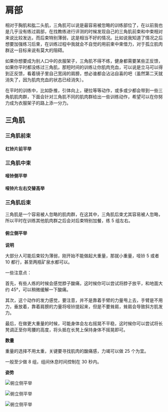 # 肩部

相对于胸肌和肱二头肌，三角肌可以说是最容易被忽略的训练部位了，在以前我也是几乎没有练过肩部，在找教练进行评测的时候发现自己的三角肌前束和中束相对来说比较发达，而后束特别薄弱，这是相当不好的情况。比如说我知道了情况之后想要加强练习后束，在训练过程中我就会不自觉的用前束中束借力，对于孤立肌肉群这一目标来说有莫大的阻碍。

如果你想要成为别人口中的衣服架子，三角肌不得不练，健身都需要某些正反馈，如果你平时都没练过三角肌，那短时间的训练让你肌肉充血，可以说是立马可以得到正反馈，看着镜子里自己宽阔的肩膀，想必谁都会沾沾自喜的吧（虽然第二天就消失了，因为肌肉充血的状态已经消失）。

在平时的训练中，比如卧推，引体向上，硬拉等等动作，或多或少都会带到一些三角肌肌肉群，下面会针对三角肌不同的肌肉群给出一些训练动作，希望可以在你努力成为衣服架子的路上添一分力。

## 三角肌

### 三角肌前束

#### 杠铃片前平举

### 三角肌中束

#### 哑铃侧平举

#### 哑铃片左右交替高举

### 三角肌后束

三角肌是一个容易被人忽略的肌肉群，在这其中，三角肌后束尤其容易被人忽略，所以平时在训练其他肌肉群之后会对后束特别加餐，练 5 组左右。

#### 俯立侧平举

**说明**

大部分人可能后束较为薄弱，刚开始不能做起大重量，那就小重量，哑铃 5 或者 10 都行，甚至两瓶矿泉水都可以。

一些注意点：

首先，有些人练的时候会感觉脖子酸痛，这时候你可以尝试将脖子放平，和地面大约 45°，可以稍微缓解一下酸痛。

其次，这个动作的发力感觉，要注意，并不是靠着手臂的力量甩上去，手臂是不用力，垂放着，靠着肩膀的力量将哑铃提起来，但是不要耸肩，耸肩会导致斜方肌发力。

最后，在做更大重量的时候，可能身体会左右摇晃不平稳，这时候你可以尝试将长凳调正至你弯腰的高度，将头抵在长凳上保持身体不摇晃即可。

**数量**

重量的选择不用太重，关键要寻找肌肉的酸痛感，力竭可以做 25 个为宜。

一般至少做 8 组，组间休息时间控制在 30 秒内。

**姿势**

![俯立侧平举](https://www.jianshen8.com/uploads/allimg/170614/4_170614171324_2.gif)

![俯立侧平举](https://www.jianshen8.com/uploads/allimg/130719/2_130719110120_3.jpg)

![俯立侧平举](https://www.jianshen8.com/uploads/allimg/130719/2_130719110120_4.jpg)

[俯立侧平举]: https://github.com/jsjzh/fitness-best-practice/blob/master/%E5%8A%A8%E4%BD%9C%E5%BA%93/%E9%83%A8%E4%BD%8D/02-%E8%82%A9%E9%83%A8.md#%E4%BF%AF%E7%AB%8B%E4%BE%A7%E5%B9%B3%E4%B8%BE '俯立侧平举'
